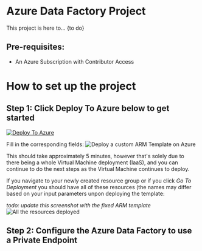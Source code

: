 # Azure Data Factory Project
This project is here to... {to do}

## Pre-requisites:
- An Azure Subscription with Contributor Access

# How to set up the project

## Step 1: Click Deploy To Azure below to get started

[![Deploy To Azure](https://aka.ms/deploytoazurebutton)](https://portal.azure.com/#create/Microsoft.Template/uri/https%3A%2F%2Fraw.githubusercontent.com%2Fsalmanmkc%2Ftemplatedeployment%2Fmain%2Ftemplate.json)

Fill in the corresponding fields:
![Deploy a custom ARM Template on Azure](https://user-images.githubusercontent.com/32169182/110212810-1f94bb80-7e95-11eb-8690-4788924bac50.png)


This should take approximately 5 minutes, however that's solely due to there being a whole Virtual Machine deployment (IaaS), and you can continue to do the next steps as the Virtual Machine continues to deploy.

If you navigate to your newly created resource group or if you click *Go To Deployment* you should have all of these resources (the names may differ based on your input parameters unpon deploying the template:


*todo: update this screenshot with the fixed ARM template*
![All the resources deployed](https://user-images.githubusercontent.com/32169182/110212163-f7f02400-7e91-11eb-8f76-30448df0a8a7.png)

## Step 2: Configure the Azure Data Factory to use a Private Endpoint
